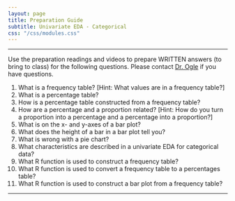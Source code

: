```yaml
---
layout: page
title: Preparation Guide
subtitle: Univariate EDA - Categorical
css: "/css/modules.css"
---
```


----

<div class="alert alert-warning">
Use the preparation readings and videos to prepare WRITTEN answers (to bring to class) for the following questions. Please contact <a href="mailto:dogle@northland.edu">Dr. Ogle</a> if you have questions.
</div>

1. What is a frequency table? [Hint: What values are in a frequency table?]
1. What is a percentage table?
1. How is a percentage table constructed from a frequency table?
1. How are a percentage and a proportion related? [Hint: How do you turn a proportion into a percentage and a percentage into a proportion?]
1. What is on the x- and y-axes of a bar plot?
1. What does the height of a bar in a bar plot tell you?
1. What is wrong with a pie chart?
1. What characteristics are described in a univariate EDA for categorical data?
1. What R function is used to construct a frequency table?
1. What R function is used to convert a frequency table to a percentages table?
1. What R function is used to construct a bar plot from a frequency table?

----
